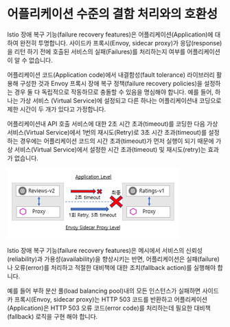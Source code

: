 # 어플리케이션 수준의 결함 처리와의 호환성

Istio 장애 복구 기능\(failure recovery features\)은 어플리케이션\(Application\)에 대하여 완전히 투명합니다. 사이드카 프록시\(Envoy, sidecar proxy\)가 응답\(response\)을 리턴 하기 전에 호출된 서비스의 실패\(Failures\)를 처리하는지 여부를 어플리케이션이 알 수 없습니다.

어플리케이션 코드\(Application code\)에서 내결함성\(fault tolerance\) 라이브러리 활용해 구성한 것과 Envoy 프록시 장애 복구 정책\(failure recovery policies\)을 설정하는 경우 둘 다 독립적으로 작동하므로 충돌할 수 있음을 명심해야 합니다. 예를 들어, 하나는 가상 서비스 \(Virtual Service\)에 설정되고 다른 하나는 어플리케이션내 코딩으로 제한 시간이 두 개가 있다고 가정합니다.

어플리케이션내 API 호출 서비스에 대한 2초 시간 초과\(timeout\)를 코딩한 다음 가상 서비스\(Virtual Service\)에서 1번의 재시도\(Retry\)로 3초 시간 초과\(timeout\)를 설정 하는 경우에는 어플리케이션 코드의 시간 초과\(timeout\)가 먼저 실행이 되기 때문에 가상 서비스\(Virtual Service\)에서 설정한 시간 초과\(timeout\) 및 재시도\(retry\)는 효과가 없습니다.

![&#xADF8;&#xB9BC;](../.gitbook/assets/app_fault_inject.png)

Istio 장애 복구 기능\(failure recovery features\)은 메시에서 서비스의 신뢰성\(reliability\)과 가용성\(availability\)을 향상시키는 반면, 어플리케이션은 실패\(failure\)나 오류\(error\)를 처리하고 적절한 대비책에 대한 조치\(fallback action\)를 실행해야 합니다.

예를 들어 부하 분산 풀\(load balancing pool\)내의 모든 인스턴스가 실패하면 사이드카 프록시\(Envoy, sidecar proxy\)는 HTTP 503 코드를 반환하고 어플리케이션\(Application\)은 HTTP 503 오류 코드\(error code\)를 처리하는데 필요한 대비책\(fallback\) 로직을 구현 해야 합니다.

